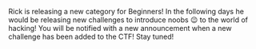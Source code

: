 Rick is releasing a new category for Beginners! In the following days he would be releasing new challenges to introduce noobs 😉 to the world of hacking! You will be notified with a new announcement when a new challenge has been added to the CTF! Stay tuned!